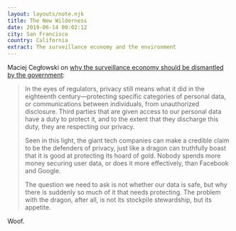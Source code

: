 ```yaml
---
layout: layouts/note.njk
title: The New Wilderness
date: 2019-06-14 00:02:12
city: San Francisco
country: California
extract: The surveillance economy and the environment
---
```


Maciej Cegłowski on [why the surveillance economy should be dismantled by the government](http://idlewords.com/2019/06/the_new_wilderness.htm):

> In the eyes of regulators, privacy still means what it did in the eighteenth century—protecting specific categories of personal data, or communications between individuals, from unauthorized disclosure. Third parties that are given access to our personal data have a duty to protect it, and to the extent that they discharge this duty, they are respecting our privacy.
>
> Seen in this light, the giant tech companies can make a credible claim to be the defenders of privacy, just like a dragon can truthfully boast that it is good at protecting its hoard of gold. Nobody spends more money securing user data, or does it more effectively, than Facebook and Google.
>
> The question we need to ask is not whether our data is safe, but why there is suddenly so much of it that needs protecting. The problem with the dragon, after all, is not its stockpile stewardship, but its appetite.

Woof.
